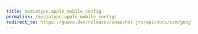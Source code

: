 ```yaml
---
title: mediatype.apple_mobile_config
permalink: /mediatype.apple_mobile_config/
redirect_to: https://guava.dev/releases/snapshot-jre/api/docs/com/google/common/net/MediaType.html#APPLE_MOBILE_CONFIG
---
```

